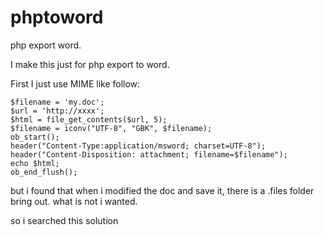 # phptoword
php export word.

I make this just for php export to word.

First I just use MIME like follow:

    $filename = 'my.doc';
    $url = 'http://xxxx';
    $html = file_get_contents($url, 5);
    $filename = iconv("UTF-8", "GBK", $filename);
    ob_start();
    header("Content-Type:application/msword; charset=UTF-8");
    header("Content-Disposition: attachment; filename=$filename");
    echo $html;
    ob_end_flush();

but i found that when i modified the doc and save it, there is a .files folder bring out.
what is not i wanted.

so i searched this solution
